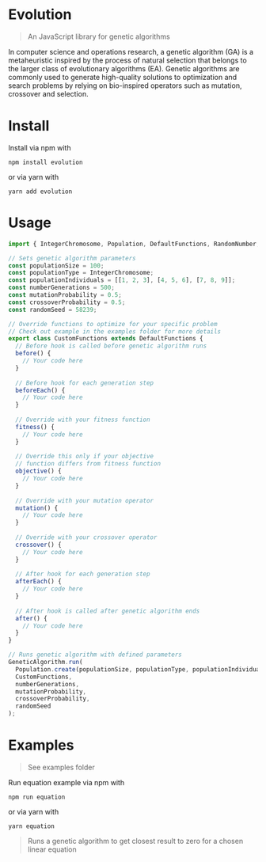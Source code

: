 Evolution
=========
> An JavaScript library for genetic algorithms

In computer science and operations research, a genetic algorithm (GA) is a metaheuristic inspired by the process of natural selection that belongs to the larger class of evolutionary algorithms (EA). Genetic algorithms are commonly used to generate high-quality solutions to optimization and search problems by relying on bio-inspired operators such as mutation, crossover and selection.
# Install
Install via npm with
```
npm install evolution
```
or via yarn with
```
yarn add evolution
```
# Usage

```javascript
import { IntegerChromosome, Population, DefaultFunctions, RandomNumber, GeneticAlgorithm } from './evolution';

// Sets genetic algorithm parameters
const populationSize = 100;
const populationType = IntegerChromosome;
const populationIndividuals = [[1, 2, 3], [4, 5, 6], [7, 8, 9]];
const numberGenerations = 500;
const mutationProbability = 0.5;
const crossoverProbability = 0.5;
const randomSeed = 58239;

// Override functions to optimize for your specific problem
// Check out example in the examples folder for more details
export class CustomFunctions extends DefaultFunctions {
  // Before hook is called before genetic algorithm runs
  before() {
    // Your code here
  }
  
  // Before hook for each generation step
  beforeEach() {
    // Your code here
  }
  
  // Override with your fitness function
  fitness() {
    // Your code here
  }
  
  // Override this only if your objective
  // function differs from fitness function
  objective() {
    // Your code here
  }
  
  // Override with your mutation operator
  mutation() {
    // Your code here
  }
  
  // Override with your crossover operator
  crossover() {
    // Your code here
  }
  
  // After hook for each generation step
  afterEach() {
    // Your code here
  }
  
  // After hook is called after genetic algorithm ends
  after() {
    // Your code here
  }
}

// Runs genetic algorithm with defined parameters
GeneticAlgorithm.run(
  Population.create(populationSize, populationType, populationIndividuals),
  CustomFunctions,
  numberGenerations,
  mutationProbability,
  crossoverProbability,
  randomSeed
);
```
# Examples
> See examples folder

Run equation example via npm with
```
npm run equation
```
or via yarn with
```
yarn equation
```
> Runs a genetic algorithm to get closest result to zero for a chosen linear equation
